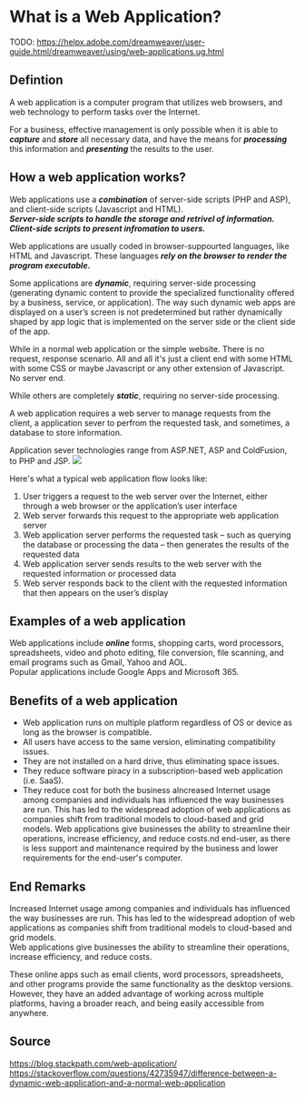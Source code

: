 # What is a Web Application?
TODO: https://helpx.adobe.com/dreamweaver/user-guide.html/dreamweaver/using/web-applications.ug.html
## Defintion
A web application is a computer program that utilizes web browsers, and web technology to perform tasks over the Internet.

For a business, effective management is only possible when it is able to ***capture*** and ***store*** all necessary data,
and have the means for ***processing*** this information and ***presenting*** the results to the user.


## How a web application works?
Web applications use a ***combination*** of server-side scripts (PHP and ASP), and client-side scripts (Javascript and HTML). \
***Server-side scripts to handle the storage and retrivel of information.*** 
***Client-side scripts to present infromation to users.*** 

Web applications are usually coded in browser-suppourted languages, like HTML and Javascript. 
These languages ***rely on the browser to render the program executable.*** 

Some applications are ***dynamic***, requiring server-side processing (generating dynamic content to provide the specialized functionality offered by a business, service, or application).
The way such dynamic web apps are displayed on a user’s screen is not predetermined but rather dynamically shaped by app logic that is implemented on the server side or the client side of the app.

While in a normal web application or the simple website. There is no request, response scenario. All and all it's just a client end with some HTML with some CSS or maybe Javascript or any other extension of Javascript. No server end.

While others are completely ***static***, requiring no server-side processing.

A web application requires a web server to manage requests from the client, a application sever to perfrom the requested task, and sometimes, a database to store information. 

Application sever technologies range from ASP.NET, ASP and ColdFusion, to PHP and JSP.
![](images/im3png)

Here's what a typical web application flow looks like: 
1. User triggers a request to the web server over the Internet, either through a web browser or the application’s user interface
2. Web server forwards this request to the appropriate web application server
3. Web application server performs the requested task – such as querying the database or processing the data – then generates the results of the requested data
4. Web application server sends results to the web server with the requested information or processed data
5. Web server responds back to the client with the requested information that then appears on the user’s display

## Examples of a web application
Web applications include ***online*** forms, shopping carts, word processors, spreadsheets, video and photo editing, file conversion, file scanning, and email programs such as Gmail, Yahoo and AOL. \
Popular applications include Google Apps and Microsoft 365.

## Benefits of a web application
- Web application runs on multiple platform regardless of OS or device as long as the browser is compatible.
- All users have access to the same version, eliminating compatibility issues.
- They are not installed on a hard drive, thus eliminating space issues.
- They reduce software piracy in a subscription-based web application (i.e. SaaS).
- They reduce cost for both the business aIncreased Internet usage among companies and individuals has influenced the way businesses are run. This has led to the widespread adoption of web applications as companies shift from traditional models to cloud-based and grid models. Web applications give businesses the ability to streamline their operations, increase efficiency, and reduce costs.nd end-user, as there is less support and maintenance required by the business and lower requirements for the end-user's computer.

## End Remarks
Increased Internet usage among companies and individuals has influenced the way businesses are run. This has led to the widespread adoption of web applications as companies shift from traditional models to cloud-based and grid models.\
Web applications give businesses the ability to streamline their operations, increase efficiency, and reduce costs. 

These online apps such as email clients, word processors, spreadsheets, and other programs provide the same functionality as the desktop versions. However, they have an added advantage of working across multiple platforms, having a broader reach, and being easily accessible from anywhere.


## Source
https://blog.stackpath.com/web-application/
https://stackoverflow.com/questions/42735947/difference-between-a-dynamic-web-application-and-a-normal-web-application


